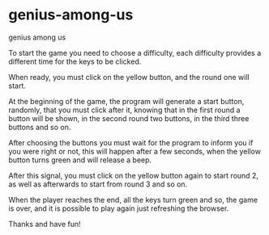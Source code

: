 # genius-among-us
genius among us

To start the game you need to choose a difficulty, each difficulty
provides a different time for the keys to be clicked.

When ready, you must click on the yellow button, and the round one will start.

At the beginning of the game, the program will generate a start button, randomly, that you must click after it,
knowing that in the first round a button will be shown, in the second round two buttons, in the third three buttons and so on.

After choosing the buttons you must wait for the program to inform you if you were right or not, this will happen after a few
seconds, when the yellow button turns green and will release a beep.

After this signal, you must click on the yellow button again to start round 2, as well as afterwards to
start from round 3 and so on.

When the player reaches the end, all the keys turn green and so, the game is over, and it is possible to play again
just refreshing the browser.

Thanks
and have fun!
